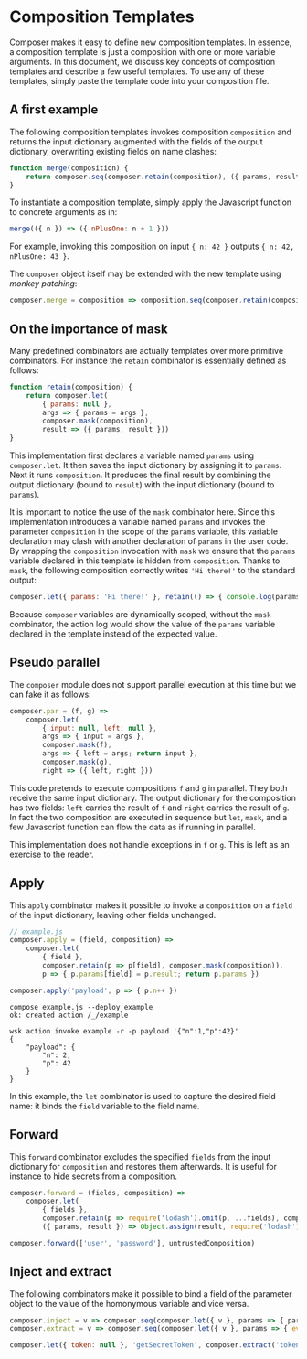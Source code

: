 # Composition Templates

Composer makes it easy to define new composition templates. In essence, a composition template is just a composition with one or more variable arguments. In this document, we discuss key concepts of composition templates and describe a few useful templates. To use any of these templates, simply paste the template code into your composition file.

## A first example

The following composition templates invokes composition `composition` and returns the input dictionary augmented with the fields of the output dictionary, overwriting existing fields on name clashes:
```javascript
function merge(composition) {
    return composer.seq(composer.retain(composition), ({ params, result }) => Object.assign(params, result))
}
```

To instantiate a composition template, simply apply the Javascript function to concrete arguments as in:
```javascript
merge(({ n }) => ({ nPlusOne: n + 1 }))
```
For example, invoking this composition on input `{ n: 42 }` outputs `{ n: 42, nPlusOne: 43 }`.

The `composer` object itself may be extended with the new template using _monkey patching_:
```javascript
composer.merge = composition => composition.seq(composer.retain(composition), ({ params, result }) => Object.assign(params, result))
```

## On the importance of mask

Many predefined combinators are actually templates over more primitive combinators. For instance the `retain` combinator is essentially defined as follows:
```javascript
function retain(composition) {
    return composer.let(
        { params: null },
        args => { params = args },
        composer.mask(composition),
        result => ({ params, result }))
}
```

This implementation first declares a variable named `params` using `composer.let`. It then saves the input dictionary by assigning it to `params`. Next it runs `composition`. It produces the final result by combining the output dictionary (bound to `result`) with the input dictionary (bound to `params`).

It is important to notice the use of the `mask` combinator here. Since this implementation introduces a variable named `params` and invokes the parameter `composition` in the scope of the `params` variable, this variable declaration may clash with another declaration of `params` in the user code. By wrapping the `composition` invocation with `mask` we ensure that the `params` variable declared in this template is hidden from `composition`. Thanks to `mask`, the following composition correctly writes ```'Hi there!'``` to the standard output:
```javascript
composer.let({ params: 'Hi there!' }, retain(() => { console.log(params) }))
```

Because `composer` variables are dynamically scoped, without the `mask` combinator, the action log would show the value of the `params` variable declared in the template instead of the expected value.

## Pseudo parallel

The `composer` module does not support parallel execution at this time but we can fake it as follows:
```javascript
composer.par = (f, g) =>
    composer.let(
        { input: null, left: null },
        args => { input = args },
        composer.mask(f),
        args => { left = args; return input },
        composer.mask(g),
        right => ({ left, right }))
```
This code pretends to execute compositions `f` and `g` in parallel. They both receive the same input dictionary. The output dictionary for the composition has two fields: `left` carries the result of `f` and `right` carries the result of `g`. In fact the two composition are executed in sequence but `let`, `mask`, and a few Javascript function can flow the data as if running in parallel.

This implementation does not handle exceptions in `f` or `g`. This is left as an exercise to the reader.

## Apply

This `apply` combinator makes it possible to invoke a `composition` on a `field` of the input dictionary, leaving other fields unchanged.
```javascript
// example.js
composer.apply = (field, composition) =>
    composer.let(
        { field },
        composer.retain(p => p[field], composer.mask(composition)),
        p => { p.params[field] = p.result; return p.params })

composer.apply('payload', p => { p.n++ })
```

```
compose example.js --deploy example
ok: created action /_/example
```
```
wsk action invoke example -r -p payload '{"n":1,"p":42}'
{
    "payload": {
        "n": 2,
        "p": 42
    }
}
```
In this example, the `let` combinator is used to capture the desired field name: it binds the `field` variable to the field name.

## Forward

This `forward` combinator excludes the specified `fields` from the input dictionary for `composition` and restores them afterwards. It is useful for instance to hide secrets from a composition.

```javascript
composer.forward = (fields, composition) =>
    composer.let(
        { fields },
        composer.retain(p => require('lodash').omit(p, ...fields), composer.mask(composition)),
        ({ params, result }) => Object.assign(result, require('lodash').pick(params, ...fields)))

composer.forward(['user', 'password'], untrustedComposition)
```

## Inject and extract

The following combinators make it possible to bind a field of the parameter object to the value of the homonymous variable and vice versa.
```javascript
composer.inject = v => composer.seq(composer.let({ v }, params => { params[v] = eval(v) }))
composer.extract = v => composer.seq(composer.let({ v }, params => { eval(`${v} = params[v]`); delete params[v] }))

composer.let({ token: null }, 'getSecretToken', composer.extract('token'), untrustedAction, composer.inject('token'), trustedAction)
```

